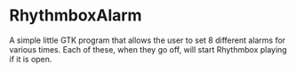 RhythmboxAlarm
=============

A simple little GTK program that allows the user to set 8 different alarms for various times. Each of these, when they go off, will start Rhythmbox playing if it is open.
